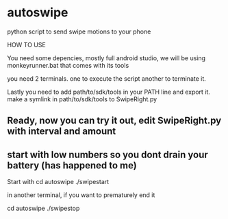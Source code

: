 # autoswipe
python script to send swipe motions to your phone

HOW TO USE

You need some depencies, mostly full android studio, we will be using
monkeyrunner.bat that comes with its tools


you need 2 terminals.
one to execute the script
another to terminate it.

Lastly you need to add path/to/sdk/tools in your PATH line and export it.
make a symlink in path/to/sdk/tools to SwipeRight.py

## Ready, now you can try it out, edit SwipeRight.py with interval and amount
## start with low numbers so you dont drain your battery (has happened to me)
Start with 
cd autoswipe
./swipestart

in another terminal, if you want to prematurely end it

cd autoswipe
./swipestop
